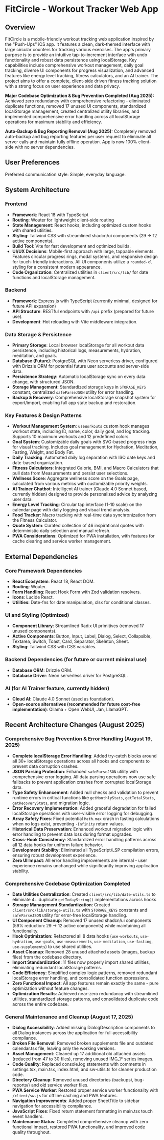 # FitCircle - Workout Tracker Web App

## Overview
FitCircle is a mobile-friendly workout tracking web application inspired by the "Push-Ups" iOS app. It features a clean, dark-themed interface with large circular counters for tracking various exercises. The app's primary purpose is to provide an intuitive tap-to-increment interface with undo functionality and robust data persistence using localStorage. Key capabilities include comprehensive workout management, daily goal tracking, diverse UI components for progress visualization, and advanced features like energy level tracking, fitness calculators, and an AI trainer. The project aims to offer a complete, client-side driven fitness tracking solution with a strong focus on user experience and data privacy.

**Major Codebase Optimization & Bug Prevention Completed (Aug 2025):** Achieved zero redundancy with comprehensive refactoring - eliminated duplicate functions, removed 17 unused UI components, standardized localStorage management, created centralized utility libraries, and implemented comprehensive error handling across all localStorage operations for maximum stability and efficiency.

**Auto-Backup & Bug Reporting Removal (Aug 2025):** Completely removed auto-backup and bug reporting features per user request to eliminate all server calls and maintain fully offline operation. App is now 100% client-side with no server dependencies.

## User Preferences
Preferred communication style: Simple, everyday language.

## System Architecture

### Frontend
- **Framework**: React 18 with TypeScript
- **Routing**: Wouter for lightweight client-side routing
- **State Management**: React hooks, including optimized custom hooks with shared utilities.
- **Styling**: Tailwind CSS with streamlined shadcn/ui components (29 → 12 active components).
- **Build Tool**: Vite for fast development and optimized builds.
- **UI/UX Decisions**: Mobile-first approach with large, tappable elements. Features circular progress rings, modal systems, and responsive design for touch-friendly interactions. All UI components utilize a `rounded-xl` styling for a consistent modern appearance.
- **Code Organization**: Centralized utilities in `client/src/lib/` for date functions and localStorage management.

### Backend
- **Framework**: Express.js with TypeScript (currently minimal, designed for future API expansion)
- **API Structure**: RESTful endpoints with `/api` prefix (prepared for future use).
- **Development**: Hot reloading with Vite middleware integration.

### Data Storage & Persistence
- **Primary Storage**: Local browser localStorage for all workout data persistence, including historical logs, measurements, hydration, meditation, and goals.
- **Database (Future)**: PostgreSQL with Neon serverless driver, configured with Drizzle ORM for potential future user accounts and server-side data.
- **Persistence Strategy**: Automatic localStorage sync on every data change, with structured JSON.
- **Storage Management**: Standardized storage keys in `STORAGE_KEYS` constant, centralized `safeParseJSON` utility for error handling.
- **Backup & Recovery**: Comprehensive localStorage snapshot system for export/import, enabling full app state backup and restoration.

### Key Features & Design Patterns
- **Workout Management System**: `useWorkouts` custom hook manages workout state, including ID, name, color, daily goal, and log tracking. Supports 10 maximum workouts and 12 predefined colors.
- **Goal System**: Customizable daily goals with SVG-based progress rings for visual tracking. Includes goal management for Hydration, Meditation, Fasting, Weight, and Body Fat.
- **Daily Tracking**: Automated daily log separation with ISO date keys and date-based organization.
- **Fitness Calculators**: Integrated Calorie, BMI, and Macro Calculators that pull data from Measurements and persist user selections.
- **Wellness Score**: Aggregate wellness score on the Goals page, calculated from various metrics with customizable priority weights.
- **AI Trainer Chatbot**: Intelligent AI trainer (Claude 4.0 Sonnet based, currently hidden) designed to provide personalized advice by analyzing user data.
- **Energy Level Tracking**: Circular tap interface (1-10 scale) on the calendar page with daily logging and visual trend analysis.
- **Food Tracker**: Macro tracking with real-time data synchronization from the Fitness Calculator.
- **Quote System**: Curated collection of 46 inspirational quotes with deterministic daily selection and manual refresh.
- **PWA Considerations**: Optimized for PWA installation, with features for cache clearing and service worker management.

## External Dependencies

### Core Framework Dependencies
- **React Ecosystem**: React 18, React DOM.
- **Routing**: Wouter.
- **Form Handling**: React Hook Form with Zod validation resolvers.
- **Icons**: Lucide React.
- **Utilities**: Date-fns for date manipulation, clsx for conditional classes.

### UI and Styling (Optimized)
- **Component Library**: Streamlined Radix UI primitives (removed 17 unused components).
- **Active Components**: Button, Input, Label, Dialog, Select, Collapsible, Textarea, Switch, Toast, Card, Separator, Skeleton, Sheet.
- **Styling**: Tailwind CSS with CSS variables.

### Backend Dependencies (for future or current minimal use)
- **Database ORM**: Drizzle ORM.
- **Database Driver**: Neon serverless driver for PostgreSQL.

### AI (for AI Trainer feature, currently hidden)
- **Cloud AI**: Claude 4.0 Sonnet (used as foundation).
- **Open-source alternatives (recommended for future cost-free implementation)**: Ollama + Open WebUI, Jan, LlamaGPT.

## Recent Architecture Changes (August 2025)

### Comprehensive Bug Prevention & Error Handling (August 19, 2025)
- **Complete localStorage Error Handling**: Added try-catch blocks around all 30+ localStorage operations across all hooks and components to prevent data corruption crashes.
- **JSON Parsing Protection**: Enhanced `safeParseJSON` utility with comprehensive error logging. All data parsing operations now use safe fallbacks to prevent application crashes from corrupted localStorage data.
- **Type Safety Enhancement**: Added null checks and validation to prevent runtime errors in critical functions like `getMonthlyStats`, `getTotalStats`, `getRecoveryStats`, and migration logic.
- **Error Recovery Implementation**: Added graceful degradation for failed localStorage operations with user-visible error logging for debugging.
- **Array Safety Fixes**: Fixed potential `Math.max` crash in fasting calculations when no logs exist, preventing `-Infinity` return values.
- **Historical Data Preservation**: Enhanced workout migration logic with error handling to prevent data loss during format upgrades.
- **Cross-Hook Consistency**: Standardized error handling patterns across all 12 data hooks for uniform failure behavior.
- **Development Stability**: Eliminated all TypeScript/LSP compilation errors, ensuring robust development experience.
- **Zero UI Impact**: All error handling improvements are internal - user experience remains unchanged while significantly improving application stability.

### Comprehensive Codebase Optimization Completed
- **Date Utilities Centralization**: Created `client/src/lib/date-utils.ts` to eliminate 4+ duplicate `getTodayString()` implementations across hooks.
- **Storage Management Standardization**: Created `client/src/lib/storage-utils.ts` with `STORAGE_KEYS` constants and `safeParseJSON` utility for error-free localStorage handling.
- **UI Component Cleanup**: Removed 17 unused shadcn/ui components (59% reduction: 29 → 12 active components) while maintaining all functionality.
- **Hook Optimization**: Refactored all 8 data hooks (`use-workouts`, `use-hydration`, `use-goals`, `use-measurements`, `use-meditation`, `use-fasting`, `use-supplements`) to use shared utilities.
- **Asset Cleanup**: Removed 28 unused attached assets (images, backup files) from the codebase directory.
- **Import Standardization**: 11 files now properly import shared utilities, eliminating redundant localStorage patterns.
- **Code Efficiency**: Simplified complex logic patterns, removed redundant localStorage error handling, and consolidated function expressions.
- **Zero Functional Impact**: All app features remain exactly the same - pure optimization without feature changes.
- **Optimization Results**: Achieved near-zero redundancy with streamlined utilities, standardized storage patterns, and consolidated duplicate code across the entire codebase.

### General Maintenance and Cleanup (August 17, 2025)
- **Dialog Accessibility**: Added missing DialogDescription components to all Dialog instances across the application for full accessibility compliance.
- **Broken File Removal**: Removed broken supplements file and outdated calendar.tsx file, leaving only the working versions.
- **Asset Management**: Cleaned up 17 additional old attached assets (reduced from 47 to 30 files), removing unused IMG_1* series images.
- **Code Quality**: Replaced console.log statements with comments in settings.tsx, main.tsx, index.html, and sw-utils.ts for cleaner production code.
- **Directory Cleanup**: Removed unused directories (backups/, bug-reports/) and old service worker files.
- **PWA Service Worker**: Restored proper service worker functionality with `/client/sw.js` for offline caching and PWA features.
- **Navigation Improvements**: Added proper SheetTitle to sidebar navigation for accessibility compliance.
- **JavaScript Fixes**: Fixed return statement formatting in main.tsx touch event handlers.
- **Maintenance Status**: Completed comprehensive cleanup with zero functional impact, restored PWA functionality, and improved code quality throughout.